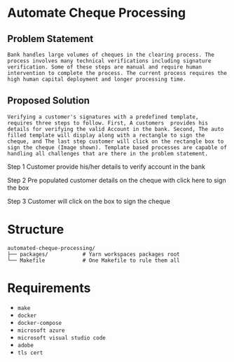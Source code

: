 # Automate Cheque Processing

## Problem Statement

    Bank handles large volumes of cheques in the clearing process. The process involves many technical verifications including signature verification. Some of these steps are manual and require human intervention to complete the process. The current process requires the high human capital deployment and longer processing time.

## Proposed Solution

    Verifying a customer's signatures with a predefined template,  requires three steps to follow. First, A customers  provides his details for verifying the valid Account in the bank. Second, The auto filled template will display along with a rectangle to sign the cheque, and The last step customer will click on the rectangle box to sign the cheque (Image shown). Template based processes are capable of handling all challenges that are there in the problem statement.

Step 1
Customer provide his/her details to verify account in the bank

Step 2
Pre populated customer details on the cheque with click here to sign the box

Step 3
Customer will click on the box to sign the cheque

# Structure

```
automated-cheque-processing/
├── packages/           # Yarn workspaces packages root
└── Makefile            # One Makefile to rule them all
```

# Requirements

- `make`
- `docker`
- `docker-compose`
- `microsoft azure`
- `microsoft visual studio code`
- `adobe`
- `tls cert`
